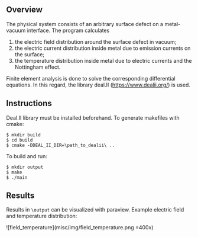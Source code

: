 ## Overview

The physical system consists of an arbitrary surface defect on a metal-vacuum interface.
The program calculates

1. the electric field distribution around the surface defect in vacuum;
2. the electric current distribution inside metal due to emission currents on the surface;
3. the temperature distribution inside metal due to electric currents and the Nottingham effect.

Finite element analysis is done to solve the corresponding differential equations.
In this regard, the library deal.II (https://www.dealii.org/) is used.

## Instructions

Deal.II library must be installed beforehand.
To generate makefiles with cmake:
```
$ mkdir build
$ cd build
$ cmake -DDEAL_II_DIR=\path_to_dealii\ ..
```

To build and run:
```
$ mkdir output
$ make
$ ./main
```

## Results

Results in `\output` can be visualized with paraview.
Example electric field and temperature distribution:

![field_temperature](misc/img/field_temperature.png =400x)


